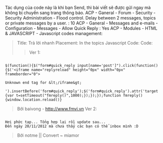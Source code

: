 Tác dụng của code này là khi bạn Send, thì bài viết sẽ được gửi ngay mà không bị chuyển sang trang thông báo.
ACP - Ganeral - Forum - Security - Security Administration - Flood control. Delay between 2 messages, topics or private messages by a user. : 10
ACP - Ganeral - Messages and e-mails - Configuration - Messages - Allow Quick Reply : Yes
ACP - Modules - HTML & JAVASCRIPT - Javascript codes management:

> Title: Trả lời nhanh
> Placement: In the topics
> Javascript Code: Code:
> > Ver 1:

```

$(function(){$("form#quick_reply input[name='post']").click(function(){$('<iframe name="replyreload" height="0px" width="0px" frameborder="0">

Unknown end tag for &lt;/iframe&gt;

').insertBefore('form#quick_reply');$('form#quick_reply').attr('target','replyreload');$('form#quick_reply').submit(function(){var t=setTimeout("fmreply()",1000);});});});function fmreply(){window.location.reload()}
```

> Bởi baivong - http://www.fmvi.vn
> Ver 2:

```

Hơi phức tạp... Tổng hợp lại rồi update sau...
Đến ngày 20/11/2012 mà chưa thấy các bạn có thể inbox mình :D
```
> Bởi notme || Convert ~ miamor